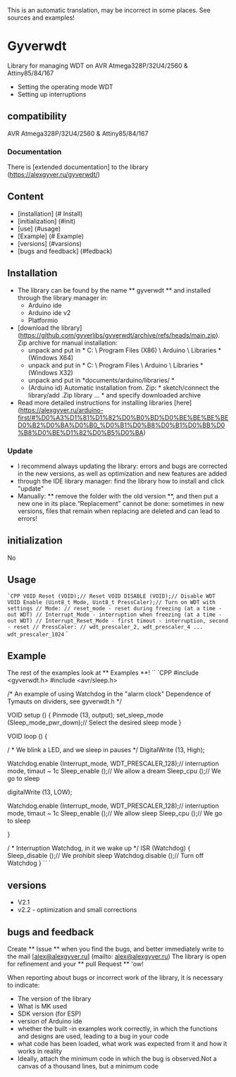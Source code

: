 This is an automatic translation, may be incorrect in some places. See sources and examples!

# Gyverwdt
Library for managing WDT on AVR Atmega328P/32U4/2560 & Attiny85/84/167
- Setting the operating mode WDT
- Setting up interruptions

## compatibility
AVR Atmega328P/32U4/2560 & Attiny85/84/167

### Documentation
There is [extended documentation] to the library (https://alexgyver.ru/gyverwdt/)

## Content
- [installation] (# Install)
- [initialization] (#init)
- [use] (#usage)
- [Example] (# Example)
- [versions] (#varsions)
- [bugs and feedback] (#fedback)

<a id="install"> </a>
## Installation
- The library can be found by the name ** gyverwdt ** and installed through the library manager in:
    - Arduino ide
    - Arduino ide v2
    - Platformio
- [download the library] (https://github.com/gyverlibs/gyverwdt/archive/refs/heads/main.zip). Zip archive for manual installation:
    - unpack and put in * C: \ Program Files (X86) \ Arduino \ Libraries * (Windows X64)
    - unpack and put in * C: \ Program Files \ Arduino \ Libraries * (Windows X32)
    - unpack and put in *documents/arduino/libraries/ *
    - (Arduino id) Automatic installation from. Zip: * sketch/connect the library/add .Zip library ... * and specify downloaded archive
- Read more detailed instructions for installing libraries [here] (https://alexgyver.ru/arduino-first/#%D0%A3%D1%81%D1%82%D0%B0%BD%D0%BE%BE%BE%BED0%B2%D0%BA%D0%B0_%D0%B1%D0%B8%D0%B1%D0%BB%D0%B8%D0%BE%D1%82%D0%B5%D0%BA)
### Update
- I recommend always updating the library: errors and bugs are corrected in the new versions, as well as optimization and new features are added
- through the IDE library manager: find the library how to install and click "update"
- Manually: ** remove the folder with the old version **, and then put a new one in its place.“Replacement” cannot be done: sometimes in new versions, files that remain when replacing are deleted and can lead to errors!


<a id="init"> </a>
## initialization
No

<a id="usage"> </a>
## Usage
`` `CPP
VOID Reset (VOID);// Reset
VOID DISABLE (VOID);// Disable WDT
VOID Enable (Uint8_t Mode, Uint8_t PressCaler);// Turn on WDT with settings
// Mode:
// reset_mode - reset during freezing (at a time -out WDT)
// Interrupt_Mode - interruption when freezing (at a time -out WDT)
// Interrupt_Reset_Mode - first timout - interruption, second - reset
// PressCaler:
// wdt_prescaler_2, wdt_prescaler_4 ... wdt_prescaler_1024
`` `

<a id="EXAMPLE"> </a>
## Example
The rest of the examples look at ** Examples **!
`` `CPP
#include <gyverwdt.h>
#include <avr/sleep.h>

/*
   An example of using Watchdog in the "alarm clock"
   Dependence of Tymauts on dividers, see gyverwdt.h
*/

VOID setup () {
  Pinmode (13, output);
  set_sleep_mode (Sleep_mode_pwr_down);// Select the desired sleep mode
}

VOID loop () {

  / * We blink a LED, and we sleep in pauses */
  DigitalWrite (13, High);

  Watchdog.enable (Interrupt_mode, WDT_PRESCALER_128);// interruption mode, timaut ~ 1c
  Sleep_enable ();// We allow a dream
  Sleep_cpu ();// We go to sleep

  digitalWrite (13, LOW);

  Watchdog.enable (Interrupt_mode, WDT_PRESCALER_128);// interruption mode, timaut ~ 1c
  Sleep_enable ();// We allow sleep
  Sleep_cpu ();// We go to sleep

}

/ * Interruption Watchdog, in it we wake up */
ISR (Watchdog) {
  Sleep_disable ();// We prohibit sleep
  Watchdog.disable ();// Turn off Watchdog
}
`` `

<a id="versions"> </a>
## versions
- V2.1
- v2.2 - optimization and small corrections

<a id="feedback"> </a>
## bugs and feedback
Create ** Issue ** when you find the bugs, and better immediately write to the mail [alex@alexgyver.ru] (mailto: alex@alexgyver.ru)
The library is open for refinement and your ** pull Request ** 'ow!


When reporting about bugs or incorrect work of the library, it is necessary to indicate:
- The version of the library
- What is MK used
- SDK version (for ESP)
- version of Arduino ide
- whether the built -in examples work correctly, in which the functions and designs are used, leading to a bug in your code
- what code has been loaded, what work was expected from it and how it works in reality
- Ideally, attach the minimum code in which the bug is observed.Not a canvas of a thousand lines, but a minimum code